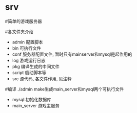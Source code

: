 # srv
#简单的游戏服务器

#各文件夹介绍
* admin 配置脚本
* bin 可执行文件
* conf 服务器配置文件, 暂时只有mainserver和mysql是起作用的
* log 游戏运行日志
* pkg 编译生成的中间文件
* script 启动脚本等
* src 源代码, 各文件作用, 见注释

#编译
./admin make生成main_server和mysql两个可执行文件
* mysql 初始化数据库
* main_server 游戏主服务
